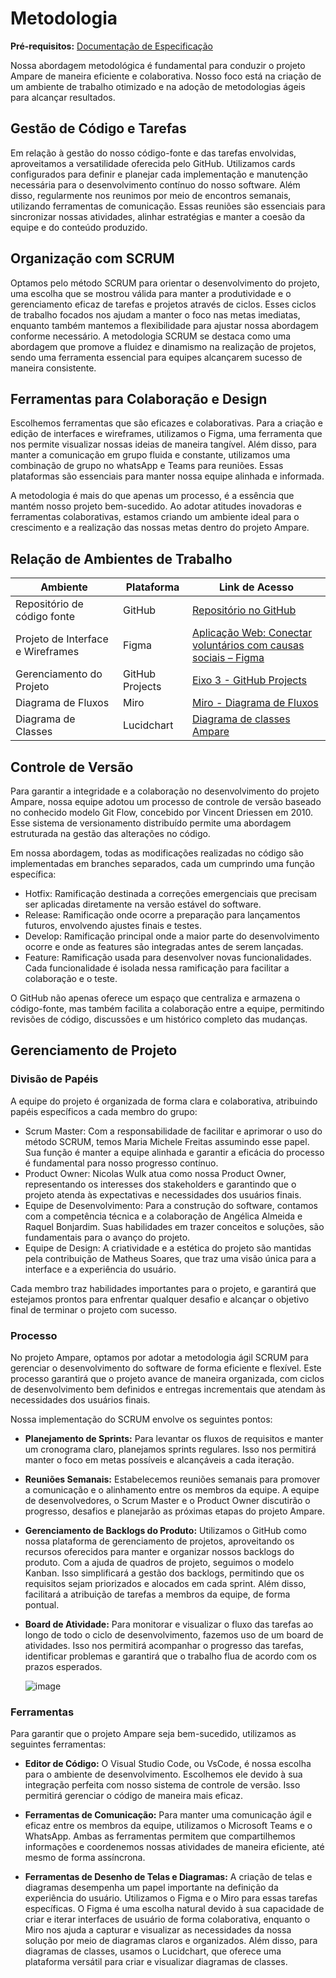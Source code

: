 # Metodologia

**Pré-requisitos:** [Documentação de Especificação](2-Especificacao-do-Projeto.md)

Nossa abordagem metodológica é fundamental para conduzir o projeto Ampare de maneira eficiente e colaborativa. Nosso foco está na criação de um ambiente de trabalho otimizado e na adoção de metodologias ágeis para alcançar resultados.

## Gestão de Código e Tarefas

Em relação à gestão do nosso código-fonte e das tarefas envolvidas, aproveitamos a versatilidade oferecida pelo GitHub. Utilizamos cards configurados para definir e planejar cada implementação e manutenção necessária para o desenvolvimento contínuo do nosso software. Além disso, regularmente nos reunimos por meio de encontros semanais, utilizando ferramentas de comunicação. Essas reuniões são essenciais para sincronizar nossas atividades, alinhar estratégias e manter a coesão da equipe e do conteúdo produzido.

## Organização com SCRUM

Optamos pelo método SCRUM para orientar o desenvolvimento do projeto, uma escolha que se mostrou válida para manter a produtividade e o gerenciamento eficaz de tarefas e projetos através de ciclos. Esses ciclos de trabalho focados nos ajudam a manter o foco nas metas imediatas, enquanto também mantemos a flexibilidade para ajustar nossa abordagem conforme necessário. A metodologia SCRUM se destaca como uma abordagem que promove a fluidez e dinamismo na realização de projetos, sendo uma ferramenta essencial para equipes alcançarem sucesso de maneira consistente.

## Ferramentas para Colaboração e Design

Escolhemos ferramentas que são eficazes e colaborativas. Para a criação e edição de interfaces e wireframes, utilizamos o Figma, uma ferramenta que nos permite visualizar nossas ideias de maneira tangível. Além disso, para manter a comunicação em grupo fluida e constante, utilizamos uma combinação de grupo no whatsApp e Teams para reuniões. Essas plataformas são essenciais para manter nossa equipe alinhada e informada.

A metodologia é mais do que apenas um processo, é a essência que mantém nosso projeto bem-sucedido. Ao adotar atitudes inovadoras e ferramentas colaborativas, estamos criando um ambiente ideal para o crescimento e a realização das nossas metas dentro do projeto Ampare.

## Relação de Ambientes de Trabalho

| Ambiente                      | Plataforma             | Link de Acesso                                               |
|------------------------------|------------------------|---------------------------------------------------------------|
| Repositório de código fonte   | GitHub                 | [Repositório no GitHub](https://github.com/ICEI-PUC-Minas-PMV-SInt/pmv-sint-2023-2-e3-proj-back-t1-projeto-ampare) |
| Projeto de Interface e Wireframes | Figma              | [Aplicação Web: Conectar voluntários com causas sociais – Figma](https://www.figma.com/file/Q4B4NgBm0utmYofu6dvdjA/Untitled?type=design&node-id=0-1&mode=design&t=CWGTKUzXSc9SG1Hw-0) |
| Gerenciamento do Projeto      | GitHub Projects       | [Eixo 3 - GitHub Projects](https://github.com/orgs/ICEI-PUC-Minas-PMV-SInt/projects/9) |
| Diagrama de Fluxos            | Miro                   | [Miro - Diagrama de Fluxos](https://miro.com/app/board/uXjVMpEOFts=/?share_link_id=596785977316) |
| Diagrama de Classes           | Lucidchart              | [Diagrama de classes Ampare](https://lucid.app/lucidchart/971486c1-1ee6-4143-b049-1456c293d444/edit?viewport_loc=-2001%2C-3299%2C3107%2C1478%2C0_0&invitationId=inv_39bea3de-29b8-435e-849f-bddcafe1e8a0) |


## Controle de Versão

Para garantir a integridade e a colaboração no desenvolvimento do projeto Ampare, nossa equipe adotou um processo de controle de versão baseado no conhecido modelo Git Flow, concebido por Vincent Driessen em 2010. Esse sistema de versionamento distribuído permite uma abordagem estruturada na gestão das alterações no código.

Em nossa abordagem, todas as modificações realizadas no código são implementadas em branches separados, cada um cumprindo uma função específica:

- Hotfix: Ramificação destinada a correções emergenciais que precisam ser aplicadas diretamente na versão estável do software.
- Release: Ramificação onde ocorre a preparação para lançamentos futuros, envolvendo ajustes finais e testes.
- Develop: Ramificação principal onde a maior parte do desenvolvimento ocorre e onde as features são integradas antes de serem lançadas.
- Feature: Ramificação usada para desenvolver novas funcionalidades. Cada funcionalidade é isolada nessa ramificação para facilitar a colaboração e o teste.

O GitHub não apenas oferece um espaço que centraliza e armazena o código-fonte, mas também facilita a colaboração entre a equipe, permitindo revisões de código, discussões e um histórico completo das mudanças.

## Gerenciamento de Projeto

### Divisão de Papéis

A equipe do projeto é organizada de forma clara e colaborativa, atribuindo papéis específicos a cada membro do grupo:

- Scrum Master: Com a responsabilidade de facilitar e aprimorar o uso do método SCRUM, temos Maria Michele Freitas assumindo esse papel. Sua função é manter a equipe alinhada e garantir a eficácia do processo é fundamental para nosso progresso contínuo.
- Product Owner: Nicolas Wulk atua como nossa Product Owner, representando os interesses dos stakeholders e garantindo que o projeto atenda às expectativas e necessidades dos usuários finais.
- Equipe de Desenvolvimento: Para a construção do software, contamos com a competência técnica e a colaboração de Angélica Almeida e Raquel Bonjardim. Suas habilidades em trazer conceitos e soluções, são fundamentais para o avanço do projeto.
- Equipe de Design: A criatividade e a estética do projeto são mantidas pela contribuição de Matheus Soares, que traz uma visão única para a interface e a experiência do usuário.

Cada membro traz habilidades importantes para o projeto, e garantirá que estejamos prontos para enfrentar qualquer desafio e alcançar o objetivo final de terminar o projeto com sucesso.

### Processo

No projeto Ampare, optamos por adotar a metodologia ágil SCRUM para gerenciar o desenvolvimento do software de forma eficiente e flexível. Este processo garantirá que o projeto avance de maneira organizada, com ciclos de desenvolvimento bem definidos e entregas incrementais que atendam às necessidades dos usuários finais.

Nossa implementação do SCRUM envolve os seguintes pontos:

- **Planejamento de Sprints:** Para levantar os fluxos de requisitos e manter um cronograma claro, planejamos sprints regulares. Isso nos permitirá manter o foco em metas possíveis e alcançáveis a cada iteração.

- **Reuniões Semanais:** Estabelecemos reuniões semanais para promover a comunicação e o alinhamento entre os membros da equipe. A equipe de desenvolvedores, o Scrum Master e o Product Owner discutirão o progresso, desafios e planejarão as próximas etapas do projeto Ampare.

- **Gerenciamento de Backlogs do Produto:** Utilizamos o GitHub como nossa plataforma de gerenciamento de projetos, aproveitando os recursos oferecidos para manter e organizar nossos backlogs do produto. Com a ajuda de quadros de projeto, seguimos o modelo Kanban. Isso simplificará a gestão dos backlogs, permitindo que os requisitos sejam priorizados e alocados em cada sprint. Além disso, facilitará a atribuição de tarefas a membros da equipe, de forma pontual.

- **Board de Atividade:** Para monitorar e visualizar o fluxo das tarefas ao longo de todo o ciclo de desenvolvimento, fazemos uso de um board de atividades. Isso nos permitirá acompanhar o progresso das tarefas, identificar problemas e garantirá que o trabalho flua de acordo com os prazos esperados.

  ![image](https://github.com/ICEI-PUC-Minas-PMV-SInt/pmv-sint-2023-2-e3-proj-back-t1-projeto-ampare/assets/107443453/a1c8b463-eba6-467c-99f4-4c86404281ce)


### Ferramentas

Para garantir que o projeto Ampare seja bem-sucedido, utilizamos as seguintes ferramentas:

- **Editor de Código:** O Visual Studio Code, ou VsCode, é nossa escolha para o ambiente de desenvolvimento. Escolhemos ele devido à sua integração perfeita com nosso sistema de controle de versão. Isso permitirá gerenciar o código de maneira mais eficaz.

- **Ferramentas de Comunicação:** Para manter uma comunicação ágil e eficaz entre os membros da equipe, utilizamos o Microsoft Teams e o WhatsApp. Ambas as ferramentas permitem que compartilhemos informações e coordenemos nossas atividades de maneira eficiente, até mesmo de forma assíncrona.

- **Ferramentas de Desenho de Telas e Diagramas:** A criação de telas e diagramas desempenha um papel importante na definição da experiência do usuário. Utilizamos o Figma e o Miro para essas tarefas específicas. O Figma é uma escolha natural devido à sua capacidade de criar e iterar interfaces de usuário de forma colaborativa, enquanto o Miro nos ajuda a capturar e visualizar as necessidades da nossa solução por meio de diagramas claros e organizados. Além disso, para diagramas de classes, usamos o Lucidchart, que oferece uma plataforma versátil para criar e visualizar diagramas de classes.

